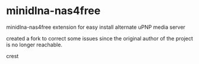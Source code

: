 minidlna-nas4free
=================

minidlna-nas4free extension for easy install alternate uPNP media server


created a fork to correct some issues since the original author of the project is no longer reachable.

crest
